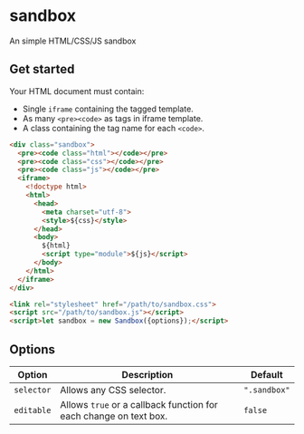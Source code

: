 # sandbox
An simple HTML/CSS/JS sandbox

## Get started

Your HTML document must contain:
- Single `iframe` containing the tagged template.
- As many `<pre><code>` as tags in iframe template.
- A class containing the tag name for each `<code>`.

```html
<div class="sandbox">
  <pre><code class="html"></code></pre>
  <pre><code class="css"></code></pre>
  <pre><code class="js"></code></pre>
  <iframe>
    <!doctype html>
    <html>
      <head>
        <meta charset="utf-8">
        <style>${css}</style>
      </head>
      <body>
        ${html}
        <script type="module">${js}</script>
      </body>
    </html>
  </iframe>
</div>

<link rel="stylesheet" href="/path/to/sandbox.css">
<script src="/path/to/sandbox.js"></script>
<script>let sandbox = new Sandbox({options});</script>
```

## Options

| Option | Description | Default |
|---|---|---|
| `selector` | Allows any CSS selector. | `".sandbox"` |
| `editable` | Allows `true` or a callback function for each change on text box. | `false` |

